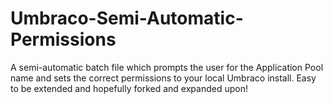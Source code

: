 Umbraco-Semi-Automatic-Permissions
==================================

A semi-automatic batch file which prompts the user for the Application Pool name and sets the correct permissions to your local Umbraco install. Easy to be extended and hopefully forked and expanded upon!